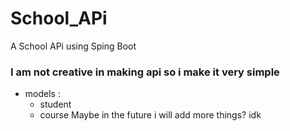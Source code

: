 # School_APi
A School APi using Sping Boot

### I am not creative in making api so i make it very simple

* models :
  * student
  * course
Maybe in the future i will add more things? idk
